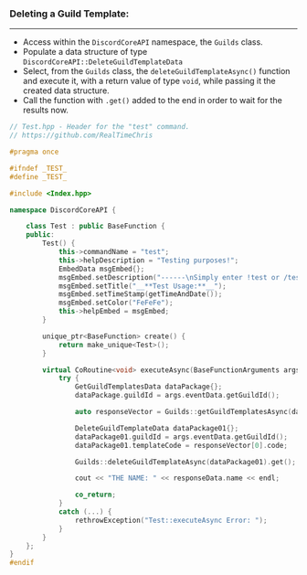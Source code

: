 ### **Deleting a Guild Template:**
---
- Access within the `DiscordCoreAPI` namespace, the `Guilds` class.
- Populate a data structure of type `DiscordCoreAPI::DeleteGuildTemplateData`
- Select, from the `Guilds` class, the `deleteGuildTemplateAsync()` function and execute it, with a return value of type `void`, while passing it the created data structure.
- Call the function with `.get()` added to the end in order to wait for the results now.

```cpp
// Test.hpp - Header for the "test" command.
// https://github.com/RealTimeChris

#pragma once

#ifndef _TEST_
#define _TEST_

#include <Index.hpp>

namespace DiscordCoreAPI {

	class Test : public BaseFunction {
	public:
		Test() {
			this->commandName = "test";
			this->helpDescription = "Testing purposes!";
			EmbedData msgEmbed{};
			msgEmbed.setDescription("------\nSimply enter !test or /test!\n------");
			msgEmbed.setTitle("__**Test Usage:**__");
			msgEmbed.setTimeStamp(getTimeAndDate());
			msgEmbed.setColor("FeFeFe");
			this->helpEmbed = msgEmbed;
		}

		unique_ptr<BaseFunction> create() {
			return make_unique<Test>();
		}

		virtual CoRoutine<void> executeAsync(BaseFunctionArguments args) {
			try {
				GetGuildTemplatesData dataPackage{};
				dataPackage.guildId = args.eventData.getGuildId();

				auto responseVector = Guilds::getGuildTemplatesAsync(dataPackage).get();

				DeleteGuildTemplateData dataPackage01{};
				dataPackage01.guildId = args.eventData.getGuildId();
				dataPackage01.templateCode = responseVector[0].code;

				Guilds::deleteGuildTemplateAsync(dataPackage01).get();

				cout << "THE NAME: " << responseData.name << endl;

				co_return;
			}
			catch (...) {
				rethrowException("Test::executeAsync Error: ");
			}
		}
	};
}
#endif
```
